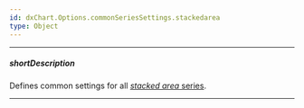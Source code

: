 ```yaml
---
id: dxChart.Options.commonSeriesSettings.stackedarea
type: Object
---
```

---
##### shortDescription
Defines common settings for all [*stacked area* series](/api-reference/20%20Data%20Visualization%20Widgets/dxChart/5%20Series%20Types/StackedAreaSeries '/Documentation/ApiReference/Data_Visualization_Widgets/dxChart/Series_Types/StackedAreaSeries/').

---

